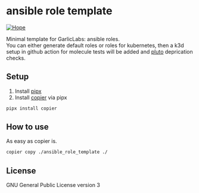 # ansible role template

[![Hope](https://img.shields.io/badge/tested%20by-H%C2%AF%5C__(%E3%83%84)__%2F%C2%AFPE-green.svg)](http://www.hopedrivendevelopment.com)

Minimal template for GarlicLabs: ansible roles.  
You can either generate default roles or roles for kubernetes, then a k3d setup in github action for molecule tests will be added and [pluto](https://github.com/FairwindsOps/pluto) deprication checks.  

## Setup

1. Install [pipx](https://github.com/pypa/pipx)
2. Install [copier](https://copier.readthedocs.io/en/stable/) via pipx

```bash
pipx install copier
```

## How to use

As easy as copier is.  

```bash
copier copy ./ansible_role_template ./
```

## License

GNU General Public License version 3
